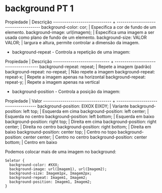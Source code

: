 # background PT 1

Propiedade                     | Descrição
------------------------------ + --------------------------------------
background-color: cor;         | Especifica a cor de fundo de um elemento.
background-image: url(imagem); | Especifica uma imagem a ser usada como plano de fundo de um elemento.
background-size: VALOR VALOR;  | largura e altura, permite controlar a dimensão da imagem.

- background-repeat - Controla a repetição de uma imagem:

Propiedade                    | Descrição
----------------------------- + --------------------------------------
background-repeat: repeat;    | Repete a imagem (padrão)
background-repeat: no-repeat; | Não repete a imagem
background-repeat: repeat-x;  | Repete a imagem apenas na horizontal
background-repeat: repeat-y;  | Repete a imagem apenas na vertical<br>

- background-position - Controla a posição da imagem:

Propiedade                          | Valor
----------------------------------- + -------------------------------------
background-position: EIXOX EIXOY;   | Variante
background-position: left top;      | Esquerda em cima
background-position: left center;   | Esquerda no centro
background-position: left bottom;   | Esquerda em baixo
background-position: right top;     | Direita em cima
background-position: right center;  | Direita no centro
background-position: right bottom;  | Direita em baixo
background-position: center top;    | Centro no topo
background-position: center center; | Centro no centro
background-position: center bottom; | Centro em baixo


Podemos colocar mais de uma imagem no background:
```
Seletor {
  background-color: #XXX;
  background-image: url(Imagem1), url(Imagem2);
  background-size: Imagem1px, Imagem2px;
  background-repeat: Imagem1, Imagem2;
  background-position: Imagem1, Imagem2;
}
```
